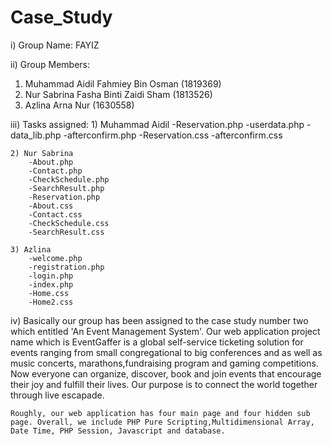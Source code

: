 # Case_Study

i) Group Name: FAYIZ

ii) Group Members: 
1) Muhammad Aidil Fahmiey Bin Osman     (1819369) 
2) Nur Sabrina Fasha Binti Zaidi Sham   (1813526) 
3) Azlina Arna Nur                      (1630558)

iii) Tasks assigned: 
    1) Muhammad Aidil
        -Reservation.php
        -userdata.php
        -data_lib.php
        -afterconfirm.php
        -Reservation.css
        -afterconfirm.css

    2) Nur Sabrina
        -About.php
        -Contact.php
        -CheckSchedule.php
        -SearchResult.php
        -Reservation.php
        -About.css
        -Contact.css
        -CheckSchedule.css
        -SearchResult.css

    3) Azlina
        -welcome.php
        -registration.php
        -login.php
        -index.php
        -Home.css
        -Home2.css

iv) Basically our group has been assigned to the case study number two which entitled 'An Event Management System'. Our web application project name which is EventGaffer is a global self-service ticketing solution for events ranging from small congregational to big conferences and as well as music concerts, marathons,fundraising program and gaming competitions. Now everyone can organize, discover, book and join events that encourage their joy and fulfill their lives. Our purpose is to connect the world together through live escapade.

    Roughly, our web application has four main page and four hidden sub page. Overall, we include PHP Pure Scripting,Multidimensional Array, Date Time, PHP Session, Javascript and database.
